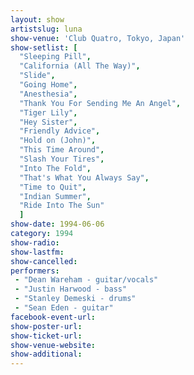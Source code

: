 ```yaml
---
layout: show
artistslug: luna
show-venue: 'Club Quatro, Tokyo, Japan'
show-setlist: [
  "Sleeping Pill",
  "California (All The Way)",
  "Slide",
  "Going Home",
  "Anesthesia",
  "Thank You For Sending Me An Angel",
  "Tiger Lily",
  "Hey Sister",
  "Friendly Advice",
  "Hold on (John)",
  "This Time Around",
  "Slash Your Tires",
  "Into The Fold",
  "That's What You Always Say",
  "Time to Quit",
  "Indian Summer",
  "Ride Into The Sun"
  ]
show-date: 1994-06-06
category: 1994
show-radio: 
show-lastfm: 
show-cancelled: 
performers: 
 - "Dean Wareham - guitar/vocals"
 - "Justin Harwood - bass"
 - "Stanley Demeski - drums"
 - "Sean Eden - guitar"
facebook-event-url: 
show-poster-url: 
show-ticket-url: 
show-venue-website: 
show-additional: 
---
```


